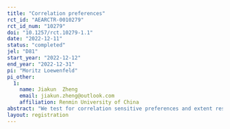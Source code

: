 ```yaml
---
title: "Correlation preferences"
rct_id: "AEARCTR-0010279"
rct_id_num: "10279"
doi: "10.1257/rct.10279-1.1"
date: "2022-12-11"
status: "completed"
jel: "D81"
start_year: "2022-12-12"
end_year: "2022-12-31"
pi: "Moritz Loewenfeld"
pi_other:
  1:
    name: Jiakun  Zheng
    email: jiakun.zheng@outlook.com
    affiliation: Renmin University of China
abstract: "We test for correlation sensitive preferences and extent results of Loewenfeld and Zheng (2022). We disentangle correlation sensitivity that might arise due preferences that are sensitive to the correlation of payoffs across states from correlation sensitivity in choices that might arise due to comparing payoffs that are displayed in the same column. "
layout: registration
---
```


